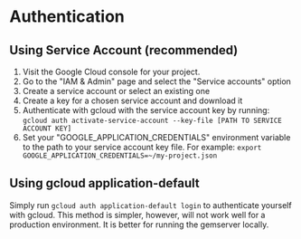 # Authentication

## Using Service Account (recommended)
1) Visit the Google Cloud console for your project.
2) Go to the "IAM & Admin" page and select the "Service accounts" option
3) Create a service account or select an existing one
4) Create a key for a chosen service account and download it
5) Authenticate with gcloud with the service account key by running:
`gcloud auth activate-service-account --key-file [PATH TO SERVICE ACCOUNT KEY]`
6) Set your "GOOGLE_APPLICATION_CREDENTIALS" environment variable to the path to
your service account key file. For example:
`export GOOGLE_APPLICATION_CREDENTIALS=~/my-project.json`

## Using gcloud application-default
Simply run `gcloud auth application-default login` to authenticate yourself with
gcloud. This method is simpler, however, will not work well for a production
environment. It is better for running the gemserver locally.
